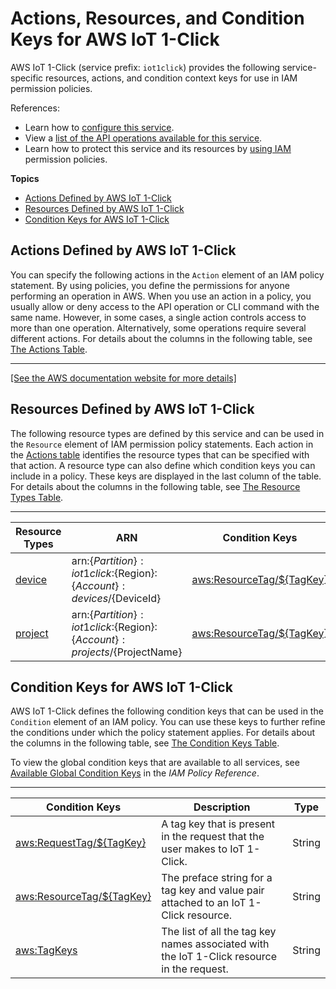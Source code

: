 # Actions, Resources, and Condition Keys for AWS IoT 1\-Click<a name="list_awsiot1-click"></a>

AWS IoT 1\-Click \(service prefix: `iot1click`\) provides the following service\-specific resources, actions, and condition context keys for use in IAM permission policies\.

References:
+ Learn how to [configure this service](https://docs.aws.amazon.com/iot-1-click/latest/developerguide/)\.
+ View a [list of the API operations available for this service](https://docs.aws.amazon.com/iot-1-click/latest/projects-apireference/)\.
+ Learn how to protect this service and its resources by [using IAM](https://docs.aws.amazon.com/iot-1-click/latest/developerguide/authentication.html) permission policies\.

**Topics**
+ [Actions Defined by AWS IoT 1\-Click](#awsiot1-click-actions-as-permissions)
+ [Resources Defined by AWS IoT 1\-Click](#awsiot1-click-resources-for-iam-policies)
+ [Condition Keys for AWS IoT 1\-Click](#awsiot1-click-policy-keys)

## Actions Defined by AWS IoT 1\-Click<a name="awsiot1-click-actions-as-permissions"></a>

You can specify the following actions in the `Action` element of an IAM policy statement\. By using policies, you define the permissions for anyone performing an operation in AWS\. When you use an action in a policy, you usually allow or deny access to the API operation or CLI command with the same name\. However, in some cases, a single action controls access to more than one operation\. Alternatively, some operations require several different actions\. For details about the columns in the following table, see [The Actions Table](reference_policies_actions-resources-contextkeys.md#actions_table)\.


****  
[\[See the AWS documentation website for more details\]](http://docs.aws.amazon.com/IAM/latest/UserGuide/list_awsiot1-click.html)

## Resources Defined by AWS IoT 1\-Click<a name="awsiot1-click-resources-for-iam-policies"></a>

The following resource types are defined by this service and can be used in the `Resource` element of IAM permission policy statements\. Each action in the [Actions table](#awsiot1-click-actions-as-permissions) identifies the resource types that can be specified with that action\. A resource type can also define which condition keys you can include in a policy\. These keys are displayed in the last column of the table\. For details about the columns in the following table, see [The Resource Types Table](reference_policies_actions-resources-contextkeys.md#resources_table)\.


****  

| Resource Types | ARN | Condition Keys | 
| --- | --- | --- | 
|   [ device ](https://docs.aws.amazon.com/iot-1-click/1.0/devices-apireference/resources.html)  |  arn:$\{Partition\}:iot1click:$\{Region\}:$\{Account\}:devices/$\{DeviceId\}  |   [ aws:ResourceTag/$\{TagKey\} ](#awsiot1-click-aws_ResourceTag___TagKey_)   | 
|   [ project ](https://docs.aws.amazon.com/iot-1-click/latest/projects-apireference/API_Operations.html)  |  arn:$\{Partition\}:iot1click:$\{Region\}:$\{Account\}:projects/$\{ProjectName\}  |   [ aws:ResourceTag/$\{TagKey\} ](#awsiot1-click-aws_ResourceTag___TagKey_)   | 

## Condition Keys for AWS IoT 1\-Click<a name="awsiot1-click-policy-keys"></a>

AWS IoT 1\-Click defines the following condition keys that can be used in the `Condition` element of an IAM policy\. You can use these keys to further refine the conditions under which the policy statement applies\. For details about the columns in the following table, see [The Condition Keys Table](reference_policies_actions-resources-contextkeys.md#context_keys_table)\.

To view the global condition keys that are available to all services, see [Available Global Condition Keys](reference_policies_condition-keys.html#AvailableKeys) in the *IAM Policy Reference*\.


****  

| Condition Keys | Description | Type | 
| --- | --- | --- | 
|   [ aws:RequestTag/$\{TagKey\} ](https://docs.aws.amazon.com/IAM/latest/UserGuide/reference_policies_condition-keys.html#condition-keys-requesttag)  | A tag key that is present in the request that the user makes to IoT 1\-Click\. | String | 
|   [ aws:ResourceTag/$\{TagKey\} ](https://docs.aws.amazon.com/IAM/latest/UserGuide/reference_policies_condition-keys.html#condition-keys-resourcetag)  | The preface string for a tag key and value pair attached to an IoT 1\-Click resource\. | String | 
|   [ aws:TagKeys ](https://docs.aws.amazon.com/IAM/latest/UserGuide/reference_policies_condition-keys.html#condition-keys-tagkeys)  | The list of all the tag key names associated with the IoT 1\-Click resource in the request\. | String | 